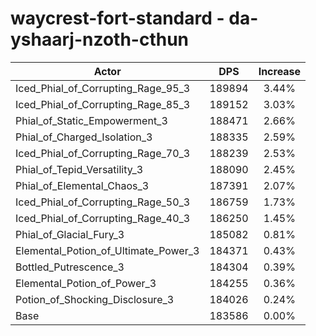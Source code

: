 # waycrest-fort-standard - da-yshaarj-nzoth-cthun
| Actor | DPS | Increase |
|---|:---:|:---:|
|Iced_Phial_of_Corrupting_Rage_95_3|189894|3.44%|
|Iced_Phial_of_Corrupting_Rage_85_3|189152|3.03%|
|Phial_of_Static_Empowerment_3|188471|2.66%|
|Phial_of_Charged_Isolation_3|188335|2.59%|
|Iced_Phial_of_Corrupting_Rage_70_3|188239|2.53%|
|Phial_of_Tepid_Versatility_3|188090|2.45%|
|Phial_of_Elemental_Chaos_3|187391|2.07%|
|Iced_Phial_of_Corrupting_Rage_50_3|186759|1.73%|
|Iced_Phial_of_Corrupting_Rage_40_3|186250|1.45%|
|Phial_of_Glacial_Fury_3|185082|0.81%|
|Elemental_Potion_of_Ultimate_Power_3|184371|0.43%|
|Bottled_Putrescence_3|184304|0.39%|
|Elemental_Potion_of_Power_3|184255|0.36%|
|Potion_of_Shocking_Disclosure_3|184026|0.24%|
|Base|183586|0.00%|
